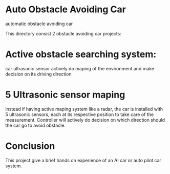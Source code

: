 # Auto Obstacle Avoiding Car
automatic obstacle avoiding car

This directory consist 2 obstacle avoiding car projects:

# Active obstacle searching system:
car ultrasonic sensor actively do maping of the environment and make decision on its driving direction

# 5 Ultrasonic sensor maping
instead if having active maping system like a radar, the car is installed with 5 ultrasonic sensors, each at its respective position to take care of the measurement.
Controller will actively do decision on which direction should the car go to avoid obstacle.

# Conclusion
This project give a brief hands on experience of an AI car or auto pilot car system.
